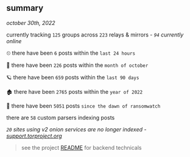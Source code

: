 
## summary
_october 30th, 2022_

currently tracking `125` groups across `223` relays & mirrors - _`94` currently online_

⏲ there have been `6` posts within the `last 24 hours`

🦈 there have been `226` posts within the `month of october`

🪐 there have been `659` posts within the `last 90 days`

🏚 there have been `2765` posts within the `year of 2022`

🦕 there have been `5051` posts `since the dawn of ransomwatch`

there are `58` custom parsers indexing posts

_`20` sites using v2 onion services are no longer indexed - [support.torproject.org](https://support.torproject.org/onionservices/v2-deprecation/)_

> see the project [README](https://github.com/joshhighet/ransomwatch#ransomwatch--) for backend technicals
